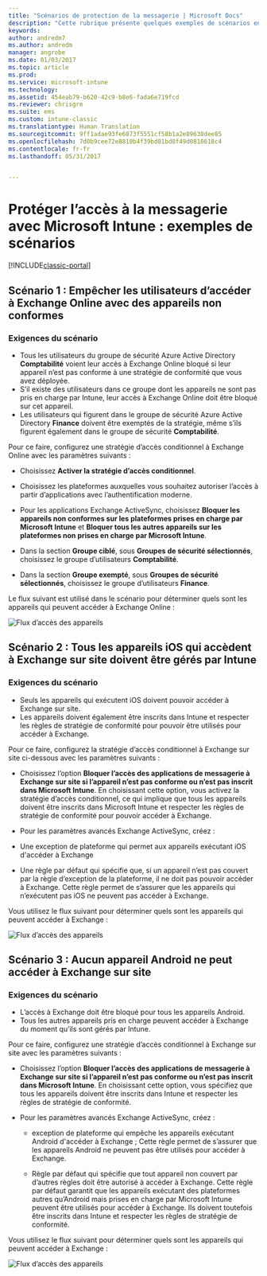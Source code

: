 ```yaml
---
title: "Scénarios de protection de la messagerie | Microsoft Docs"
description: "Cette rubrique présente quelques exemples de scénarios en expliquant comment les implémenter avec un accès conditionnel."
keywords: 
author: andredm7
ms.author: andredm
manager: angrobe
ms.date: 01/03/2017
ms.topic: article
ms.prod: 
ms.service: microsoft-intune
ms.technology: 
ms.assetid: 454eab79-b620-42c9-b8e6-fada6e719fcd
ms.reviewer: chrisgre
ms.suite: ems
ms.custom: intune-classic
ms.translationtype: Human Translation
ms.sourcegitcommit: 9ff1adae93fe6873f5551cf58b1a2e89638dee85
ms.openlocfilehash: 7d0b9cee72e8810b4f39bd81bd8f49d0818618c4
ms.contentlocale: fr-fr
ms.lasthandoff: 05/31/2017


---
```


# <a name="protect-access-to-email-with-microsoft-intune-example-scenarios"></a>Protéger l’accès à la messagerie avec Microsoft Intune : exemples de scénarios

[!INCLUDE[classic-portal](../includes/classic-portal.md)]

## <a name="scenario-1-block-users-from-using-noncompliant-devices-to-access-exchange-online"></a>Scénario 1 : Empêcher les utilisateurs d’accéder à Exchange Online avec des appareils non conformes
### <a name="scenario-requirements"></a>Exigences du scénario
- Tous les utilisateurs du groupe de sécurité Azure Active Directory **Comptabilité** voient leur accès à Exchange Online bloqué si leur appareil n’est pas conforme à une stratégie de conformité que vous avez déployée.
- S’il existe des utilisateurs dans ce groupe dont les appareils ne sont pas pris en charge par Intune, leur accès à Exchange Online doit être bloqué sur cet appareil.
- Les utilisateurs qui figurent dans le groupe de sécurité Azure Active Directory **Finance** doivent être exemptés de la stratégie, même s’ils figurent également dans le groupe de sécurité **Comptabilité**.

Pour ce faire, configurez une stratégie d’accès conditionnel à Exchange Online avec les paramètres suivants :

- Choisissez **Activer la stratégie d’accès conditionnel**.

- Choisissez les plateformes auxquelles vous souhaitez autoriser l’accès à partir d’applications avec l’authentification moderne.
- Pour les applications Exchange ActiveSync, choisissez **Bloquer les appareils non conformes sur les plateformes prises en charge par Microsoft Intune** et **Bloquer tous les autres appareils sur les plateformes non prises en charge par Microsoft Intune**.
-   Dans la section **Groupe ciblé**, sous **Groupes de sécurité sélectionnés**, choisissez le groupe d’utilisateurs **Comptabilité**.

-   Dans la section **Groupe exempté**, sous **Groupes de sécurité sélectionnés**, choisissez le groupe d’utilisateurs **Finance**.


Le flux suivant est utilisé dans le scénario pour déterminer quels sont les appareils qui peuvent accéder à Exchange Online :

![Flux d’accès des appareils](./media/ConditionalAccess8-5.png)

## <a name="scenario-2-all-ios-devices-that-access-exchange-on-premises-must-be-managed-by-intune"></a>Scénario 2 : Tous les appareils iOS qui accèdent à Exchange sur site doivent être gérés par Intune
### <a name="scenario-requirements"></a>Exigences du scénario
- Seuls les appareils qui exécutent iOS doivent pouvoir accéder à Exchange sur site.
- Les appareils doivent également être inscrits dans Intune et respecter les règles de stratégie de conformité pour pouvoir être utilisés pour accéder à Exchange.

Pour ce faire, configurez la stratégie d’accès conditionnel à Exchange sur site ci-dessous avec les paramètres suivants :

-   Choisissez l’option **Bloquer l’accès des applications de messagerie à Exchange sur site si l’appareil n’est pas conforme ou n’est pas inscrit dans Microsoft Intune**. En choisissant cette option, vous activez la stratégie d’accès conditionnel, ce qui implique que tous les appareils doivent être inscrits dans Microsoft Intune et respecter les règles de stratégie de conformité pour pouvoir accéder à Exchange.

-   Pour les paramètres avancés Exchange ActiveSync, créez :

  -   Une exception de plateforme qui permet aux appareils exécutant iOS d'accéder à Exchange   

  -   Une règle par défaut qui spécifie que, si un appareil n’est pas couvert par la règle d’exception de la plateforme, il ne doit pas pouvoir accéder à Exchange. Cette règle permet de s’assurer que les appareils qui n’exécutent pas iOS ne peuvent pas accéder à Exchange.

Vous utilisez le flux suivant pour déterminer quels sont les appareils qui peuvent accéder à Exchange :

![Flux d’accès des appareils](./media/ConditionalAccess8-3.png)

## <a name="scenario-3-no-android-devices-can-access-exchange-on-premises"></a>Scénario 3 : Aucun appareil Android ne peut accéder à Exchange sur site
### <a name="scenario-requirements"></a>Exigences du scénario
- L’accès à Exchange doit être bloqué pour tous les appareils Android.
- Tous les autres appareils pris en charge peuvent accéder à Exchange du moment qu’ils sont gérés par Intune.

Pour ce faire, configurez une stratégie d’accès conditionnel à Exchange sur site avec les paramètres suivants :

-   Choisissez l’option **Bloquer l’accès des applications de messagerie à Exchange sur site si l’appareil n’est pas conforme ou n’est pas inscrit dans Microsoft Intune**. En choisissant cette option, vous spécifiez que tous les appareils doivent être inscrits dans Intune et respecter les règles de stratégie de conformité.

- Pour les paramètres avancés Exchange ActiveSync, créez :
  -   exception de plateforme qui empêche les appareils exécutant Android d'accéder à Exchange ; Cette règle permet de s’assurer que les appareils Android ne peuvent pas être utilisés pour accéder à Exchange.

  -   Règle par défaut qui spécifie que tout appareil non couvert par d’autres règles doit être autorisé à accéder à Exchange. Cette règle par défaut garantit que les appareils exécutant des plateformes autres qu’Android mais prises en charge par Microsoft Intune peuvent être utilisés pour accéder à Exchange. Ils doivent toutefois être inscrits dans Intune et respecter les règles de stratégie de conformité.

Vous utilisez le flux suivant pour déterminer quels sont les appareils qui peuvent accéder à Exchange :

![Flux d’accès des appareils](./media/ConditionalAccess8-4.png)

